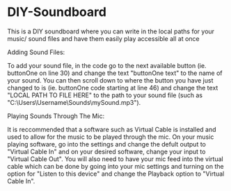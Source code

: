 # DIY-Soundboard
This is a DIY soundboard where you can write in the local paths for your music/ sound files and have them easily play accessible all at once


Adding Sound Files:

  To add your sound file, in the code go to the next available button (ie. buttonOne on line 30) and change the text "buttonOne text" to the name of your sound. 
  You can then scroll down to where the button you have just changed to is (ie. buttonOne code starting at line 46) and change the text "LOCAL PATH TO FILE HERE" 
  to the path to your sound file (such as "C:\Users\Username\Sounds\mySound.mp3").

Playing Sounds Through The Mic:

  It is reccommended that a software such as Virtual Cable is installed and used to allow for the music to be played through the mic. On your music playing software, 
  go into the settings and change the defult output to "Virtual Cable In" and on your desired software, change your input to "Virtual Cable Out". You will also need 
  to have your mic feed into the virtual cable which can be done by going into your mic settings and turning on the option for "Listen to this device" and change the 
  Playback option to "Virtual Cable In".
